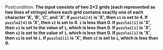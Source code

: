 Postcondition: **The input consists of two 2×2 grids (each represented as two lines of strings) where each grid contains exactly one of each character 'A', 'B', 'C', and 'X'. If `puzzle1[4]` is 'X', then `x1` is set to 4. If `puzzle2[4]` is 'X', then `x2` is set to 4. `i` is less than 0. If `puzzle1[i]` is 'X', then `x1` is set to the value of `i`, which is less than 0. If `puzzle2[i]` is 'X', then `x2` is set to the value of `i`, which is less than 0. If `puzzle1[i]` is 'X', then `x1` is set to `i`. If `puzzle2[i]` is 'X', then `x2` is set to `i`, which is less than 0.**